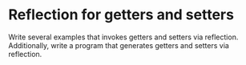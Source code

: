 # Reflection for getters and setters
Write several examples that invokes getters and setters via reflection. Additionally, write a program that generates getters and setters via reflection.
